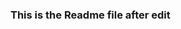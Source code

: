 ### This is the Readme file after edit

<!--
**mwoo12/mwoo12** is a ✨ _special_ ✨ repository because its `README.md` (this file) appears on your GitHub profile.
Name: Ming Tat (Thomas) WOO
Class: OPS445 NEE
-->
